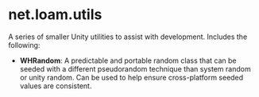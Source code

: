 # net.loam.utils
A series of smaller Unity utilities to assist with development. Includes the following:

- **WHRandom**: A predictable and portable random class that can be seeded with a different pseudorandom technique than system random or unity random. Can be used to help ensure cross-platform seeded values are consistent.
